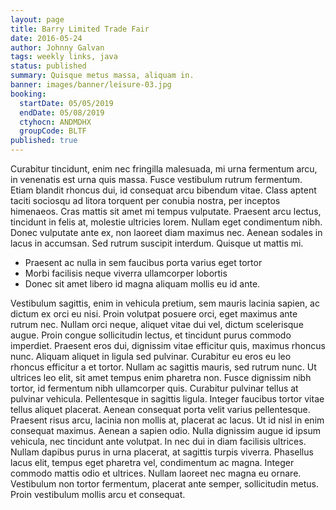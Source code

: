 ```yaml
---
layout: page
title: Barry Limited Trade Fair
date: 2016-05-24
author: Johnny Galvan
tags: weekly links, java
status: published
summary: Quisque metus massa, aliquam in.
banner: images/banner/leisure-03.jpg
booking:
  startDate: 05/05/2019
  endDate: 05/08/2019
  ctyhocn: ANDMDHX
  groupCode: BLTF
published: true
---
```

Curabitur tincidunt, enim nec fringilla malesuada, mi urna fermentum arcu, in venenatis est urna quis massa. Fusce vestibulum rutrum fermentum. Etiam blandit rhoncus dui, id consequat arcu bibendum vitae. Class aptent taciti sociosqu ad litora torquent per conubia nostra, per inceptos himenaeos. Cras mattis sit amet mi tempus vulputate. Praesent arcu lectus, tincidunt in felis at, molestie ultricies lorem. Nullam eget condimentum nibh. Donec vulputate ante ex, non laoreet diam maximus nec. Aenean sodales in lacus in accumsan. Sed rutrum suscipit interdum. Quisque ut mattis mi.

* Praesent ac nulla in sem faucibus porta varius eget tortor
* Morbi facilisis neque viverra ullamcorper lobortis
* Donec sit amet libero id magna aliquam mollis eu id ante.

Vestibulum sagittis, enim in vehicula pretium, sem mauris lacinia sapien, ac dictum ex orci eu nisi. Proin volutpat posuere orci, eget maximus ante rutrum nec. Nullam orci neque, aliquet vitae dui vel, dictum scelerisque augue. Proin congue sollicitudin lectus, et tincidunt purus commodo imperdiet. Praesent eros dui, dignissim vitae efficitur quis, maximus rhoncus nunc. Aliquam aliquet in ligula sed pulvinar. Curabitur eu eros eu leo rhoncus efficitur a et tortor. Nullam ac sagittis mauris, sed rutrum nunc. Ut ultrices leo elit, sit amet tempus enim pharetra non.
Fusce dignissim nibh tortor, id fermentum nibh ullamcorper quis. Curabitur pulvinar tellus at pulvinar vehicula. Pellentesque in sagittis ligula. Integer faucibus tortor vitae tellus aliquet placerat. Aenean consequat porta velit varius pellentesque. Praesent risus arcu, lacinia non mollis at, placerat ac lacus. Ut id nisl in enim consequat maximus. Aenean a sapien odio. Nulla dignissim augue id ipsum vehicula, nec tincidunt ante volutpat. In nec dui in diam facilisis ultrices. Nullam dapibus purus in urna placerat, at sagittis turpis viverra. Phasellus lacus elit, tempus eget pharetra vel, condimentum ac magna. Integer commodo mattis odio et ultrices. Nullam laoreet nec magna eu ornare. Vestibulum non tortor fermentum, placerat ante semper, sollicitudin metus. Proin vestibulum mollis arcu et consequat.
